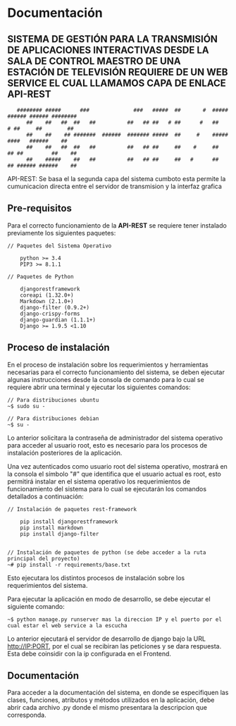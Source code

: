 Documentación
===


## SISTEMA DE GESTIÓN PARA LA TRANSMISIÓN DE APLICACIONES INTERACTIVAS DESDE LA SALA DE CONTROL MAESTRO DE UNA ESTACIÓN DE TELEVISIÓN REQUIERE DE UN WEB SERVICE EL CUAL LLAMAMOS CAPA DE ENLACE API-REST


       ######## #####      ###              ###   #####  ##       #  #####  ###### ###### ########   
          ##    ##   ##  ##   ##          ##   ## ##   # ##      #   ##   # ##     ##        ##      
          ##    ##    ## #######  ######  ####### #####  ##     #    #####  ####   ######    ##      
          ##    ##   ##  ##   ##          ##   ## ##     ##    #     ##  ## ##         ##    ##      
          ##    #####    ##   ##          ##   ## ##     ##   #      ##  ## ###### ######    ##      

API-REST: Se basa el la segunda capa del sistema cumboto esta permite la cumunicacion directa entre el servidor de transmision y la interfaz grafica


## Pre-requisitos

Para el correcto funcionamiento de la  __API-REST__ se requiere tener instalado previamente los siguientes paquetes:

    // Paquetes del Sistema Operativo
        
        python >= 3.4
        PIP3 >= 8.1.1
    
    // Paquetes de Python
    
        djangorestframework
        coreapi (1.32.0+)
        Markdown (2.1.0+)
        django-filter (0.9.2+)
        django-crispy-forms 
        django-guardian (1.1.1+)
        Django >= 1.9.5 <1.10

## Proceso de instalación

En el proceso de instalación sobre los requerimientos y herramientas necesarias para el correcto funcionamiento del 
sistema, se deben ejecutar algunas instrucciones desde la consola de comando para lo cual se requiere abrir una terminal 
y ejecutar los siguientes comandos:

    // Para distribuciones ubuntu
    ~$ sudo su -
    
    // Para distribuciones debian
    ~$ su -
    
Lo anterior solicitara la contraseña de administrador del sistema operativo para acceder al usuario root, esto es 
necesario para los procesos de instalación posteriores de la aplicación.

Una vez autenticados como usuario root del sistema operativo, mostrará en la consola el símbolo "#" que identifica que 
el usuario actual es root, esto permitirá instalar en el sistema operativo los requerimientos de funcionamiento del 
sistema para lo cual se ejecutarán los comandos detallados a continuación:

    // Instalación de paquetes rest-framework

        pip install djangorestframework
        pip install markdown
        pip install django-filter  

    
    // Instalación de paquetes de python (se debe acceder a la ruta principal del proyecto)
    ~# pip install -r requirements/base.txt
    
Esto ejecutara los distintos procesos de instalación sobre los requerimientos del sistema.

Para ejecutar la aplicación en modo de desarrollo, se debe ejecutar el siguiente comando:

    ~$ python manage.py runserver mas la direccion IP y el puerto por el cual estar el web service a la escucha
    
Lo anterior ejecutará el servidor de desarrollo de django bajo la URL [http://IP:PORT](http://IP:PORT), por el cual se recibiran las peticiones y se dara respuesta. Esta debe coinsidir con la ip configurada en el Frontend.


## Documentación

Para acceder a la documentación del sistema, en donde se especifiquen las clases, funciones, atributos y métodos 
utilizados en la aplicación, debe abrir cada archivo .py donde el mismo presentara la descripcion que corresponda.

